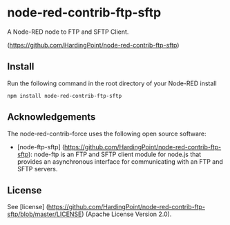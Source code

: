 node-red-contrib-ftp-sftp
========================
A Node-RED node to FTP and SFTP Client.

(https://github.com/HardingPoint/node-red-contrib-ftp-sftp)

Install
-------

Run the following command in the root directory of your Node-RED install

    npm install node-red-contrib-ftp-sftp

Acknowledgements
----------------

The node-red-contrib-force uses the following open source software:

- [node-ftp-sftp] (https://github.com/HardingPoint/node-red-contrib-ftp-sftp): node-ftp is an FTP and SFTP client module for node.js that provides an asynchronous interface for communicating with an FTP and SFTP servers.

License
-------

See [license] (https://github.com/HardingPoint/node-red-contrib-ftp-sftp/blob/master/LICENSE) (Apache License Version 2.0).